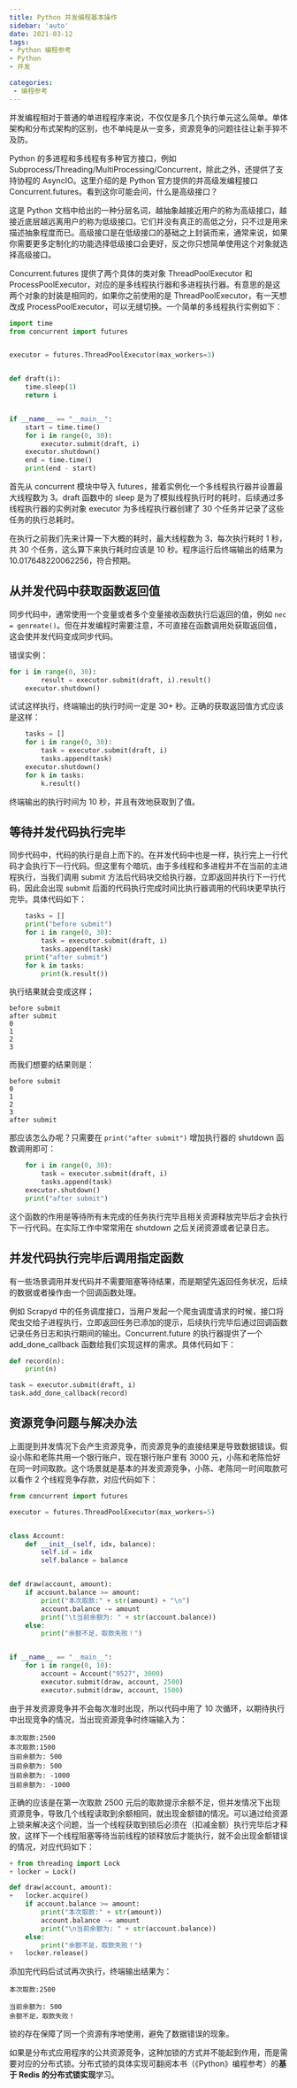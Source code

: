 ```yaml
---
title: Python 并发编程基本操作
sidebar: 'auto'
date: 2021-03-12
tags:
- Python 编程参考
- Python
- 并发

categories:
 - 编程参考
---
```



并发编程相对于普通的单进程程序来说，不仅仅是多几个执行单元这么简单。单体架构和分布式架构的区别，也不单纯是从一变多，资源竞争的问题往往让新手猝不及防。


Python 的多进程和多线程有多种官方接口，例如 Subprocess/Threading/MultiProcessing/Concurrent，除此之外，还提供了支持协程的 AsyncIO。这里介绍的是 Python 官方提供的并高级发编程接口 Concurrent.futures。看到这你可能会问，什么是高级接口？


这是 Python 文档中给出的一种分层名词，越抽象越接近用户的称为高级接口，越接近底层越远离用户的称为低级接口。它们并没有真正的高低之分，只不过是用来描述抽象程度而已。高级接口是在低级接口的基础之上封装而来，通常来说，如果你需要更多定制化的功能选择低级接口会更好，反之你只想简单使用这个对象就选择高级接口。


Concurrent.futures 提供了两个具体的类对象 ThreadPoolExecutor 和 ProcessPoolExecutor，对应的是多线程执行器和多进程执行器。有意思的是这两个对象的封装是相同的，如果你之前使用的是 ThreadPoolExecutor，有一天想改成 ProcessPoolExecutor，可以无缝切换。一个简单的多线程执行实例如下：
```python
import time
from concurrent import futures


executor = futures.ThreadPoolExecutor(max_workers=3)


def draft(i):
    time.sleep(1)
    return i


if __name__ == "__main__":
    start = time.time()
    for i in range(0, 30):
        executor.submit(draft, i)
    executor.shutdown()
    end = time.time()
    print(end - start)
```
首先从 concurrent 模块中导入 futures，接着实例化一个多线程执行器并设置最大线程数为 3。draft 函数中的 sleep 是为了模拟线程执行时的耗时，后续通过多线程执行器的实例对象 executor 为多线程执行器创建了 30 个任务并记录了这些任务的执行总耗时。


在执行之前我们先来计算一下大概的耗时，最大线程数为 3，每次执行耗时 1 秒，共 30 个任务，这么算下来执行耗时应该是 10 秒。程序运行后终端输出的结果为 10.017648220062256，符合预期。


## 从并发代码中获取函数返回值


同步代码中，通常使用一个变量或者多个变量接收函数执行后返回的值，例如 `nec = genreate()`。但在并发编程时需要注意，不可直接在函数调用处获取返回值，这会使并发代码变成同步代码。


错误实例：
```python
for i in range(0, 30):
        result = executor.submit(draft, i).result()
    executor.shutdown()
```
试试这样执行，终端输出的执行时间一定是 30+ 秒。正确的获取返回值方式应该是这样：
```python
    tasks = []
    for i in range(0, 30):
        task = executor.submit(draft, i)
        tasks.append(task)
    executor.shutdown()
    for k in tasks:
        k.result()
```
终端输出的执行时间为 10 秒，并且有效地获取到了值。


## 等待并发代码执行完毕


同步代码中，代码的执行是自上而下的。在并发代码中也是一样，执行完上一行代码才会执行下一行代码。但这里有个暗坑，由于多线程和多进程并不在当前的主进程执行，当我们调用 submit 方法后代码块交给执行器，立即返回并执行下一行代码，因此会出现 submit 后面的代码执行完成时间比执行器调用的代码块更早执行完毕。具体代码如下：
```python
    tasks = []
    print("before submit")
    for i in range(0, 30):
        task = executor.submit(draft, i)
        tasks.append(task)
    print("after submit")
    for k in tasks:
        print(k.result())
```
执行结果就会变成这样；
```
before submit
after submit
0
1
2
3
```
而我们想要的结果则是：
```
before submit
0
1
2
3
after submit
```
那应该怎么办呢？只需要在 `print("after submit")` 增加执行器的 shutdown 函数调用即可：
```python
    for i in range(0, 30):
        task = executor.submit(draft, i)
        tasks.append(task)
    executor.shutdown()
    print("after submit")
```
这个函数的作用是等待所有未完成的任务执行完毕且相关资源释放完毕后才会执行下一行代码。在实际工作中常常用在 shutdown 之后关闭资源或者记录日志。


## 并发代码执行完毕后调用指定函数


有一些场景调用并发代码并不需要阻塞等待结果，而是期望先返回任务状况，后续的数据或者操作由一个回调函数处理。


例如 Scrapyd 中的任务调度接口，当用户发起一个爬虫调度请求的时候，接口将爬虫交给子进程执行，立即返回任务已添加的提示，后续执行完毕后通过回调函数记录任务日志和执行期间的输出。Concurrent.future 的执行器提供了一个 add_done_callback 函数给我们实现这样的需求。具体代码如下：
```python
def record(n):
    print(n)

task = executor.submit(draft, i)
task.add_done_callback(record)
```


## 资源竞争问题与解决办法


上面提到并发情况下会产生资源竞争，而资源竞争的直接结果是导致数据错误。假设小陈和老陈共用一个银行账户，现在银行账户里有 3000 元，小陈和老陈恰好在同一时间取款。这个场景就是基本的并发资源竞争，小陈、老陈同一时间取款可以看作 2 个线程竞争存款，对应代码如下：
```python
from concurrent import futures

executor = futures.ThreadPoolExecutor(max_workers=5)


class Account:
    def __init__(self, idx, balance):
        self.id = idx
        self.balance = balance


def draw(account, amount):
    if account.balance >= amount:
        print("本次取款:" + str(amount) + "\n")
        account.balance -= amount
        print("\t当前余额为: " + str(account.balance))
    else:
        print("余额不足，取款失败！")


if __name__ == "__main__":
    for i in range(0, 10):
        account = Account("9527", 3000)
        executor.submit(draw, account, 2500)
        executor.submit(draw, account, 1500)
```
由于并发资源竞争并不会每次准时出现，所以代码中用了 10 次循环，以期待执行中出现竞争的情况，当出现资源竞争时终端输入为：
```
本次取款:2500
本次取款:1500
当前余额为: 500	
当前余额为: 500
当前余额为: -1000	
当前余额为: -1000
```
正确的应该是在第一次取款 2500 元后的取款提示余额不足，但并发情况下出现资源竞争，导致几个线程读取到余额相同，就出现金额错的情况。可以通过给资源上锁来解决这个问题，当一个线程获取到锁后必须在（扣减金额）执行完毕后才释放，这样下一个线程阻塞等待当前线程的锁释放后才能执行，就不会出现金额错误的情况，对应代码如下：
```python
+ from threading import Lock
+ locker = Lock()

def draw(account, amount):
+   locker.acquire()
    if account.balance >= amount:
        print("本次取款:" + str(amount))
        account.balance -= amount
        print("\n当前余额为: " + str(account.balance))
    else:
        print("余额不足，取款失败！")
+   locker.release()
```
添加完代码后试试再次执行，终端输出结果为：
```
本次取款:2500

当前余额为: 500
余额不足，取款失败！
```
锁的存在保障了同一个资源有序地使用，避免了数据错误的现象。


如果是分布式应用程序的公共资源竞争，这种加锁的方式并不能起到作用，而是需要对应的分布式锁。分布式锁的具体实现可翻阅本书（《Python》编程参考）的**基于 Redis 的分布式锁实现**学习。


<Vssue :title="$title" />
